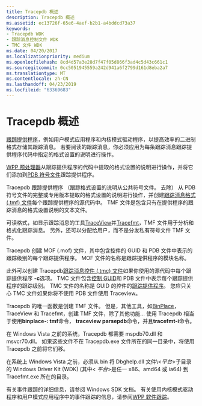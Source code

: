 ```yaml
---
title: Tracepdb 概述
description: Tracepdb 概述
ms.assetid: ec13726f-65e6-4aef-b2b1-a4bddcd73a37
keywords:
- Tracepdb WDK
- 跟踪消息控制文件 WDK
- TMC 文件 WDK
ms.date: 04/20/2017
ms.localizationpriority: medium
ms.openlocfilehash: 8cd4d57a3e28d7f47f05d866f3ad4c5d43c661c1
ms.sourcegitcommit: 0cc5051945559a242d941a6f2799d161d8eba2a7
ms.translationtype: MT
ms.contentlocale: zh-CN
ms.lasthandoff: 04/23/2019
ms.locfileid: "63369683"
---
```

# <a name="tracepdb-overview"></a>Tracepdb 概述


[跟踪提供程序](trace-provider.md)，例如用户模式应用程序和内核模式驱动程序，以提高效率的二进制格式存储其跟踪消息。 若要阅读的跟踪消息，你必须应用为每条跟踪消息跟踪提供程序代码中指定的格式设置的说明进行操作。

[WPP 预处理器](wpp-preprocessor.md)从跟踪提供程序的代码中提取的格式设置的说明进行操作，并将它们添加到[PDB 符号文件](pdb-symbol-files.md)跟踪提供程序。

Tracepdb 跟踪提供程序 （跟踪格式设置的说明从公共符号文件。 去除） 从 PDB 符号文件的完整或专用版本提取的格式设置的说明进行操作，并创建[跟踪消息格式 (.tmf) 文件](trace-message-format-file.md)每个跟踪提供程序的源代码中。 TMF 文件是包含只有在提供程序的跟踪消息的格式设置说明的文本文件。

可读格式，如显示跟踪消息的工具[TraceView](traceview.md)并[Tracefmt](tracefmt.md)，TMF 文件用于分析和格式化跟踪消息。 另外，还可以分配给用户，而不是分发私有符号文件 TMF 文件。

Tracepdb 创建 MOF (.mof) 文件，其中包含控件的 GUID 和 PDB 文件中表示的跟踪级别的每个跟踪提供程序。 MOF 文件的名称是跟踪提供程序的模块名称。

此外可以创建 Tracepdb[跟踪消息控件 (.tmc) 文件](trace-message-control-file.md)如果你使用的源代码中每个跟踪提供程序 **-c**选项。 TMC 文件包含[控制 GUID](control-guid.md)和 PDB 文件中表示每个跟踪提供程序的跟踪级别。 TMC 文件的名称是 GUID 的控件的[跟踪提供程序](trace-provider.md)。 您应只关心 TMC 文件如果你将不使用 PDB 文件使用 Traceview。

Tracepdb 的唯一函数是创建 TMF 文件。 但是，其他工具，如[BinPlace](binplace.md)，TraceView 和 Tracefmt，创建 TMF 文件，除了其他功能... 使用 Tracepdb 相当于使用**binplace-: tmf**命令， **traceview parsepdb**命令，并且**tracefmt-i**命令。

在 Windows Vista 之前的系统，Tracepdb 都需要 mspdb70.dll 和 msvcr70.dll。 如果这些文件不在 Tracepdb.exe 文件所在的同一目录中，将使用 Tracepdb 之前将它们移。

在系统上 Windows Vista 之前，必须从 bin 将 Dbghelp.dll 文件\\&lt;*平台*&gt;子目录的 Windows Driver Kit (WDK) (其中&lt; *平台*&gt;是任一 x86、amd64 或 ia64) 到 Tracefmt.exe 所在的目录。

有关事件跟踪的详细信息，请参阅 Windows SDK 文档。 有关使用内核模式驱动程序和用户模式应用程序中的事件跟踪的信息，请参阅[WPP 软件跟踪](wpp-software-tracing.md)。

 

 





